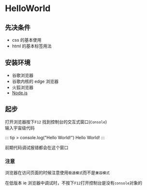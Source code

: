 # HelloWorld

## 先决条件

- css 的基本使用
- html 的基本标签用法

## 安装环境

- 谷歌浏览器
- 谷歌内核的 edge 浏览器
- 火狐浏览器
- [Node.js](./5-作为服务端脚本/27-nodejs.md)

## 起步

打开浏览器按下`F12` 找到控制台的交互式窗口(`Console`)\
输入宇宙级代码

::: tip > console.log("Hello World!")
Hello World!
:::

前期代码调试报错都会在这个窗口

### 注意

浏览器在访问页面的时候注意使用`极速模式`而不是`兼容模式`

在低版本 ie 浏览器中调试时，不按下`F12`打开控制台是没有`console`对象的
